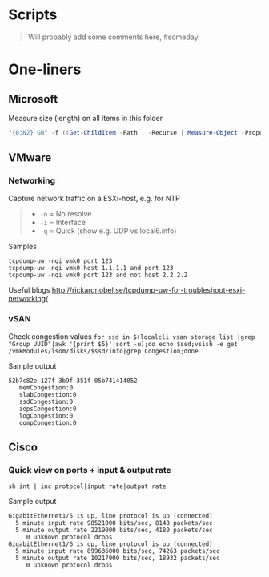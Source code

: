 # Scripts
> Will probably add some comments here, #someday.


# One-liners

## Microsoft
Measure size (length) on all items in this folder
``` powershell
"{0:N2} GB" -f ((Get-ChildItem -Path . -Recurse | Measure-Object -Property Length -Sum).Sum / 1GB)
```

## VMware
### Networking
Capture network traffic on a ESXi-host, e.g. for NTP
> * `-n` = No resolve
> * `-i` = Interface
> * `-q` = Quick (show e.g. UDP vs local6.info)

Samples
```
tcpdump-uw -nqi vmk0 port 123
tcpdump-uw -nqi vmk0 host 1.1.1.1 and port 123
tcpdump-uw -nqi vmk0 port 123 and not host 2.2.2.2
```

Useful blogs
http://rickardnobel.se/tcpdump-uw-for-troubleshoot-esxi-networking/

### vSAN
Check congestion values
`for ssd in $(localcli vsan storage list |grep "Group UUID"|awk '{print $5}'|sort -u);do echo $ssd;vsish -e get /vmkModules/lsom/disks/$ssd/info|grep Congestion;done`

Sample output
```
52b7c82e-127f-3b9f-351f-05b741414052
   memCongestion:0
   slabCongestion:0
   ssdCongestion:0
   iopsCongestion:0
   logCongestion:0
   compCongestion:0
```

## Cisco
### Quick view on ports + input & output rate
`sh int | inc protocol|input rate|output rate`

Sample output
```
GigabitEthernet1/5 is up, line protocol is up (connected) 
  5 minute input rate 98521000 bits/sec, 8148 packets/sec
  5 minute output rate 2219000 bits/sec, 4180 packets/sec
     0 unknown protocol drops
GigabitEthernet1/6 is up, line protocol is up (connected) 
  5 minute input rate 899636000 bits/sec, 74263 packets/sec
  5 minute output rate 10217000 bits/sec, 18932 packets/sec
     0 unknown protocol drops
```
